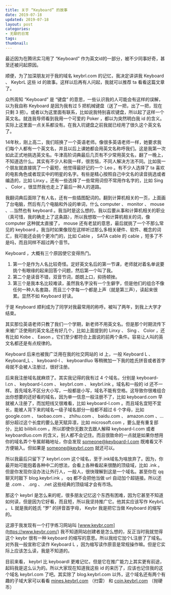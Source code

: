 ```yaml
---
title: 关于 “Keyboard” 的故事
date: 2019-07-18
updated: 2019-07-18
layout: post
categories:
- 无聊的日常
tags:
thumbnail:
---
```


最近因为在腾讯实习用了 “Keyboard” 作为英文id的一部分，被不少同事好奇，甚至还被问起原因。

顺便，为了加深朋友对于我的域名 keybrl.com 的记忆，我决定讲讲我 Keyboard 、 KeybrL 这些 id 的故事。这样以后再有人问起，我就可以推荐 ta 看看这篇文章了。

众所周知 “Keyboard” 是 “键盘” 的意思，一些认识我的人可能会有这样的误解，以为我自称 Keyboard 是因为我有过 5 把机械键盘（送了一把，出了一把，现在只剩 3 把）。或者以为这里面有联系，比如说我特别喜欢键盘，所以起了这样一个英文名。就连我导师看到我用一个可爱的 Poker ，都以为突然明白我 id 的含义。实际上这里面一点关系都没有。在我入坑键盘之前我就已经用了很久这个英文名了。

14年秋，刚上高二，我们班换了一个英语老师。像很多英语老师一样，她要求我们每个人都有一个英文名，并且以后上课她都会用英文名称呼我们。这是我第一次如此正式地挑选英文名。牛津高阶词典最后几页有不少常用英文名，翻了一晚上，不知道选什么。其实有不少人和我一样，很苦恼，不同人解决方法不同。比如我一个朋友就直接挑了一个最短，他觉得最好记的一个 Leo 。有不少人选择了 ta 喜欢的电影角色或者现实中的明星的名字。有些是精心按照自己中文名的读音挑选或者编造的，比如 Linxy 。还有一些选择了一些常用词但不常用作名字的，比如 Sing 、 Color 。很显然我也走上了最后一种人的道路。

我翻词典后面除了有人名，还有一些插图配词的。翻到计算机相关的一页，上面画了台电脑，然后有几个电脑和外设的单词，什么 computer 、 monitor 、 mouse 、...当然也有 keyboard 。我当时是这么想的，我以后要从事和计算机相关的职业（真可惜，我的确走上了这条路），所以我想取一个和计算机相关的词，像 computer 这种就太直接了， mouse 还有老鼠的意思，最后就挑了一个不那么常见的 keyboard 。我当时如果像现在这样听过那么多相关硬件、软件、概念的词汇，我可能还会挑个更冷门的，比如 Cable ， SATA cable 的 cable ，短多了不是吗，而且同样不超过两个音节。

Keyboard ，大概有三个原因使它变得热门。

1. 第一个是作为人名比较奇怪。定好英文名后的第一节课，老师就对着名单说要挑个有眼缘的起来回答个问题，然后第一个叫了我。
2. 第二个是读音不错，双音节词，朗朗上口，抑扬顿挫。
3. 第三个是我本名比较难读，虽然我名字没有一个生僻字，但是他们的组合不像任何一种人名套路，而且三个字每一个都是上声（就是第三声），读起来很累。显然不如 Keyboard 好读。

于是 Keyboard 顺利成为了同学对我最常用的称呼。被叫了两年，到我上大学才结束。

其实那位英语老师只教了我们一个学期，新老师不用英文名。但是那个时期流传下来被广泛使用的英文名还有好几个，比如上面提到的 Linxy 、 Sing 、 Color ，还有比如 Kobe 、 Eason 。它们至少都符合上面说的前两个条件。容易让人叫的英文名都还是有点规律的。

Keyboard 后来也被我广泛用在我的社交网站的 id 上，一般 Keyboard L 、 Keyboard_L 、 keyboard-l 、 keyboardluo 等稍微加一下我的姓氏拼音或者首字母就不会被人注册过，很好注册。

后来我注册域名就麻烦了。其实我记得的我有过 4 个域名，分别是 keyboard-l.cn 、 keyboard-l.com 、 keybrl.com 、 keybrl.ink 。域名和一般的 id 还不一样。首先域名不区分大小写，一般都是小写，域名不能有空格。这导致你很难组合出你想要的还好看的域名，因为单一信息一般注册不了，比如 keyboard.com 早就被人注册了，而加短线又很难看，比如 keyboard-l.com 。而且域名宜短不宜长，能被人背下来的域名一级子域名部分一般都不超过 6 个字母，比如 google.com 、 taobao.com 、 zhihu.com 、 baidu.com 、 amazon.com 、...部分超过这个长度的要么是天赋异凛，比如 microsoft.com ，要么是有重复部分，比如 bilibili.com 。所以即使你无数次去跟人解释 keyboard-l.com 或者 keyboardluo.com 的含义，别人都不会记住。而且很致命的一点就是如果你想用你的域名弄个专属邮箱地址，你会发现 someone@keyboard-l.com 既难看又不方便输入。但如果是 someone@keybrl.com 就还可以。

所以我最后只留下了 keybrl.com 这个域名，至于.ink域名为啥放弃了。因为，你最开始可能抱着各种中二的想法，会看上各种看起来很酷的顶级域，比如 .ink 。但是你发现你没办法让外行人，一般人，很快理解到这是一个域名。甚至你在 qq 聊天时敲下 blog.keybrl.ink ， qq 都不会把他当做 url 自动加个超链接。所以还是 .com 、 .org 、 .net 这些经典的顶级域才会有市场。

那这个 keybrl 是怎么来的呢，很多朋友记忆这个东西有困难，因为它甚至不知道如何读，但是因为它好看，而且短，所以我坚持推广它。他其实应该写作 KeybrL 。 L 就是我的姓氏 “罗” 的拼音首字母， Keybr 我是把它当做 Keyboard 的缩写的。

这源于我发现有一个打字练习网站叫 [www.keybr.com](https://www.keybr.com/) 我不知道网站创建者是怎么想的，反正当时我就觉得这个 keybr 很有一种 keyboard 的缩写的意思。所以我给它加个L注册了了域名。对外我一般宣称它读作 Keyboard L ，因为缩写读作原音是常规操作嘛。但是它实际上应该怎么读，我是不知道的。

目前来看， keybrl 比 keyboardl 更难记忆，但是它在推广能力上其实更有前途，起码我是这么认为的。所以大家现在知道我这些 id 的来历了，应该也记住我的这个域名 keybrl.com 了吧。其实除了 blog.keybrl.com 以外，这个域名还有两个有趣的子域大家可以看看 [mines.keybrl.com](https://mines.keybrl.com/) （扫雷） 和 [coin.keybrl.com](https://coin.keybrl.com/) （抛硬币）
